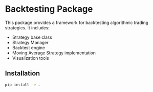 # Backtesting Package

This package provides a framework for backtesting algorithmic trading strategies. It includes:

- Strategy base class
- Strategy Manager
- Backtest engine
- Moving Average Strategy implementation
- Visualization tools

## Installation

```bash
pip install -e .